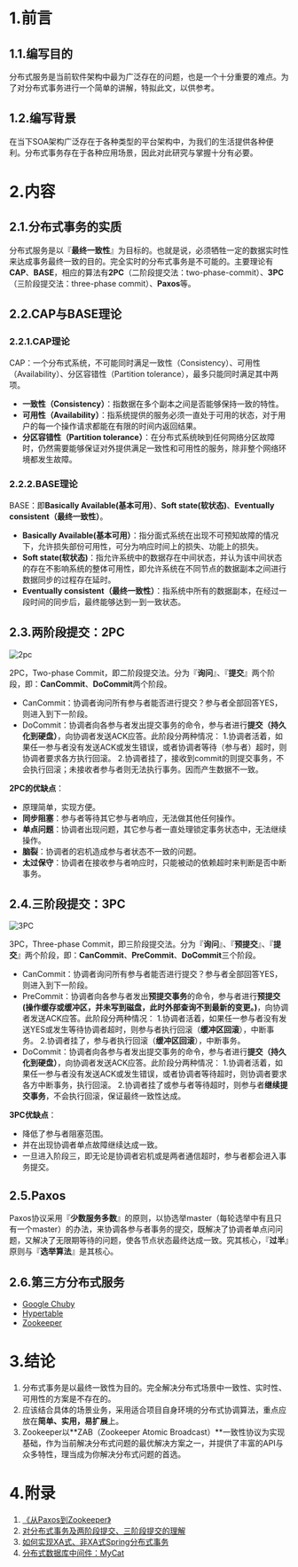 # 1.前言
## 1.1.编写目的
分布式服务是当前软件架构中最为广泛存在的问题，也是一个十分重要的难点。为了对分布式事务进行一个简单的讲解，特拟此文，以供参考。
## 1.2.编写背景
在当下SOA架构广泛存在于各种类型的平台架构中，为我们的生活提供各种便利。分布式事务存在于各种应用场景，因此对此研究与掌握十分有必要。

# 2.内容

## 2.1.分布式事务的实质
分布式服务是以『**最终一致性**』为目标的。也就是说，必须牺牲一定的数据实时性来达成事务最终一致的目的。完全实时的分布式事务是不可能的。主要理论有**CAP**、**BASE**，相应的算法有**2PC**（二阶段提交法：two-phase-commit）、**3PC**（三阶段提交法：three-phase commit）、**Paxos**等。

## 2.2.CAP与BASE理论
### 2.2.1.CAP理论
CAP：一个分布式系统，不可能同时满足一致性（Consistency）、可用性（Availability）、分区容错性（Partition tolerance），最多只能同时满足其中两项。
- **一致性（Consistency）**：指数据在多个副本之间是否能够保持一致的特性。
- **可用性（Availability）**：指系统提供的服务必须一直处于可用的状态，对于用户的每一个操作请求都能在有限的时间内返回结果。
- **分区容错性（Partition tolerance）**：在分布式系统映到任何网络分区故障时，仍然需要能够保证对外提供满足一致性和可用性的服务，除非整个网络环境都发生故障。
### 2.2.2.BASE理论
BASE：即**Basically Available(基本可用）**、**Soft state(软状态)**、**Eventually consistent（最终一致性）**。
- **Basically Available(基本可用）**：指分面式系统在出现不可预知故障的情况下，允许损失部份可用性，可分为响应时间上的损失、功能上的损失。
- **Soft state(软状态)**：指允许系统中的数据存在中间状态，并认为该中间状态的存在不影响系统的整体可用性，即允许系统在不同节点的数据副本之间进行数据同步的过程存在延时。
- **Eventually consistent（最终一致性）**：指系统中所有的数据副本，在经过一段时间的同步后，最终能够达到一到一致状态。

## 2.3.两阶段提交：2PC
![2pc](https://github.com/aeonluck/coderdocs/blob/master/resources/2pc.png?raw=true)


2PC，Two-phase Commit，即二阶段提交法。分为『**询问**』、『**提交**』两个阶段，即：**CanCommit**、**DoCommit**两个阶段。
- CanCommit：协调者询问所有参与者能否进行提交？参与者全部回答YES，则进入到下一阶段。
- DoCommit：协调者向各参与者发出提交事务的命令，参与者进行**提交（持久化到硬盘）**，向协调者发送ACK应答。此阶段分两种情况：
1.协调者活着，如果任一参与者没有发送ACK或发生错误，或者协调者等待（参与者）超时，则协调者要求各方执行回滚。
2.协调者挂了，接收到commit的则提交事务，不会执行回滚；未接收者参与者则无法执行事务。因而产生数据不一致。

**2PC的优缺点**：
- 原理简单，实现方便。
- **同步阻塞**：参与者等待其它参与者响应，无法做其他任何操作。
- **单点问题**：协调者出现问题，其它参与者一直处理锁定事务状态中，无法继续操作。
- **脑裂**：协调者的宕机造成参与者状态不一致的问题。
- **太过保守**：协调者在接收参与者响应时，只能被动的依赖超时来判断是否中断事务。

## 2.4.三阶段提交：3PC
![3PC](https://github.com/aeonluck/coderdocs/blob/master/resources/3pc.png?raw=true)


3PC，Three-phase Commit，即三阶段提交法。分为『**询问**』、『**预提交**』、『**提交**』两个阶段，即：**CanCommit**、**PreCommit**、**DoCommit**三个阶段。
- CanCommit：协调者询问所有参与者能否进行提交？参与者全部回答YES，则进入到下一阶段。
- PreCommit：协调者向各参与者发出**预提交事务**的命令，参与者进行**预提交(操作缓存或缓冲区，并未写到磁盘，此时外部查询不到最新的变更。)**，向协调者发送ACK应答。此阶段分两种情况：
1.协调者活着，如果任一参与者没有发送YES或发生等待协调者超时，则参与者执行回滚（**缓冲区回滚**），中断事务。
2.协调者挂了，参与者执行回滚（**缓冲区回滚**），中断事务。
- DoCommit：协调者向各参与者发出提交事务的命令，参与者进行**提交（持久化到硬盘）**，向协调者发送ACK应答。此阶段分两种情况：
1.协调者活着，如果任一参与者没有发送ACK或发生错误，或者协调者等待超时，则协调者要求各方中断事务，执行回滚。
2.协调者挂了或参与者等待超时，则参与者**继续提交事务**，不会执行回滚，保证最终一致性达成。

**3PC优缺点**：
- 降低了参与者阻塞范围。
- 并在出现协调者单点故障继续达成一致。
- 一旦进入阶段三，即无论是协调者宕机或是两者通信超时，参与者都会进入事务提交。

## 2.5.Paxos
Paxos协议采用『**少数服务多数**』的原则，以协选举master（每轮选举中有且只有一个master）的办法，来协调各参与者事务的提交，既解决了协调者单点问问题，又解决了无限期等待的问题，使各节点状态最终达成一致。究其核心，『**过半**』原则与『**选举算法**』是其核心。

## 2.6.第三方分布式服务
- [Google Chuby](http://research.google.com/archive/chubby.html)
- [Hypertable](http://www.hypertable.org/)
- [Zookeeper](https://zookeeper.apache.org/)

# 3.结论
1. 分布式事务是以最终一致性为目的。完全解决分布式场景中一致性、实时性、可用性的方案是不存在的。
2. 应该结合具体的场景业务，采用适合项目自身环境的分布式协调算法，重点应放在**简单、实用，易扩展**上。
3. Zookeeper以**ZAB（Zookeeper Atomic Broadcast）**一致性协议为实现基础，作为当前解决分布式问题的最优解决方案之一，并提供了丰富的API与众多特性，理当成为你解决分布式问题的首选。

# 4.附录
1. [《从Paxos到Zookeeper》](https://book.douban.com/subject/26292004/)
2. [对分布式事务及两阶段提交、三阶段提交的理解](http://www.ysshang.com/binyue/p/3678390.html)
3. [如何实现XA式、非XA式Spring分布式事务](http://www.importnew.com/15812.html)
4. [分布式数据库中间件：MyCat](http://mycat.io/)
